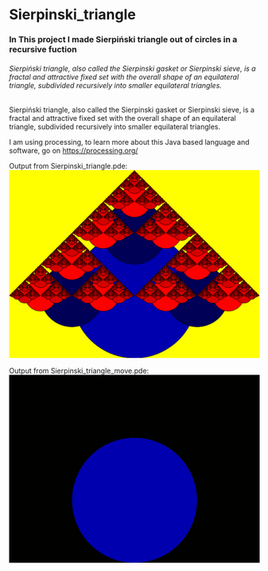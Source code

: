 # Sierpinski_triangle
### In This project I made Sierpiński triangle out of circles in a recursive fuction ###
###### Sierpiński triangle, also called the Sierpinski gasket or Sierpinski sieve, is a fractal and attractive fixed set with the overall shape of an equilateral triangle, subdivided recursively into smaller equilateral triangles. ######

Sierpiński triangle, also called the Sierpinski gasket or Sierpinski sieve, is a fractal and attractive fixed set with the overall shape of an equilateral triangle, subdivided recursively into smaller equilateral triangles.

I am using processing, to learn more about this Java based language and software, go on https://processing.org/

Output from Sierpinski_triangle.pde:
![Sierpiński triangle](./pictures/triangle_0001.png)


Output from Sierpinski_triangle_move.pde: 
![Sierpiński triangle](./pictures/triangleAnimation.gif)

